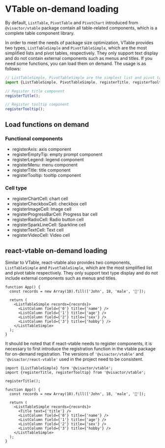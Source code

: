 # VTable on-demand loading

By default, `ListTable`, `PivotTable` and `PivotChart` introduced from `@visactor/vtable` package contain all table-related components, which is a complete table component library.

In order to meet the needs of package size optimization, VTable provides two types, `ListTableSimple` and `PivotTableSimple`, which are the most simplified lists and pivot tables, respectively. They only support text display and do not contain external components such as menus and titles. If you need some functions, you can load them on demand. The usage is as follows:

```js
// ListTableSimple, PivotTableSimple are the simplest list and pivot table components, which do not include cell types and any components other than text
import {ListTableSimple, PivotTableSimple, registerTitle, registerTooltip} from '@visactor/vtable';

// Register title component
registerTitle();

// Register tooltip component
registerTooltip();
```

## Load functions on demand

### Functional components

* registerAxis: axis component
* registerEmptyTip: empty prompt component
* registerLegend: legend component
* registerMenu: menu component
* registerTitle: title component
* registerTooltip: tooltip component

### Cell type

* registerChartCell: chart cell
* registerCheckboxCell: checkbox cell
* registerImageCell: Image cell
* registerProgressBarCell: Progress bar cell
* registerRadioCell: Radio button cell
* registerSparkLineCell: Sparkline cell
* registerTextCell: Text cell
* registerVideoCell: Video cell

## react-vtable on-demand loading

Similar to VTable, react-vtable also provides two components, `ListTableSimple` and `PivotTableSimple`, which are the most simplified list and pivot table respectively. They only support text type display and do not include external components such as menus and titles.

```tsx
function App() {
  const records = new Array(10).fill(['John', 18, 'male', '🏀']);

  return (
    <ListTableSimple records={records}>
      <ListColumn field={'0'} title={'name'} />
      <ListColumn field={'1'} title={'age'} />
      <ListColumn field={'2'} title={'sex'} />
      <ListColumn field={'3'} title={'hobby'} />
    </ListTableSimple>
  );
}
```

It should be noted that if react-vtable needs to register components, it is necessary to first introduce the registration function in the vtable package for on-demand registration. The versions of `'@visactor/vtable'` and `'@visactor/react-vtable'` used in the project need to be consistent.

```tsx
import {ListTableSimple} form '@visactor/vtable';
import {registerTitle, registerTooltip} from '@visactor/vtable';

registerTitle();

function App() {
  const records = new Array(10).fill(['John', 18, 'male', '🏀']);

  return (
    <ListTableSimple records={records}>
      <Title text={'title'} />
      <ListColumn field={'0'} title={'name'} />
      <ListColumn field={'1'} title={'age'} />
      <ListColumn field={'2'} title={'sex'} />
      <ListColumn field={'3'} title={'hobby'} />
    </ListTableSimple>
  );
}
```

